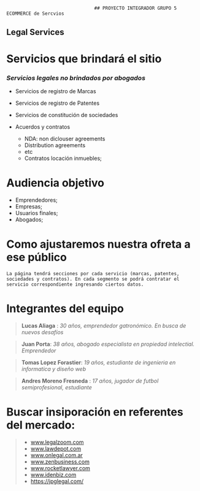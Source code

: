                                    ## PROYECTO INTEGRADOR GRUPO 5 ECOMMERCE de Sercvios

## Legal Services 

# Servicios que brindará el sitio

### _Servicios legales no brindados por abogados_ 

- Servicios de registro de Marcas 

- Servicios de registro de Patentes

- Servicios de constitución de sociedades

- Acuerdos y contratos
    - NDA: non diclouser agreements
    - Distribution agreements
    - etc
    - Contratos locación inmuebles;

# Audiencia objetivo

- Emprendedores; 
- Empresas;
- Usuarios finales; 
- Abogados; 

# Como ajustaremos nuestra ofreta a ese público

````
La página tendrá secciones por cada servicio (marcas, patentes, sociedades y contratos). En cada segmento se podrá contratar el servicio correspondiente ingresando ciertos datos.  

````

# Integrantes del equipo

> **Lucas Aliaga** : _30 años, emprendedor gatronómico. En busca de nuevos desafíos_ 

> **Juan Porta**: _38 años, abogado especialista en propiedad intelectial. Emprendedor_

> **Tomas Lopez Forastier**: _19 años, estudiante de ingenieria en informatica y diseño web_

> **Andres Moreno Fresneda** : _17 años, jugador de futbol semiprofesional, estudiante_

# Buscar insiporación en referentes del mercado: 

>- www.legalzoom.com
> - www.lawdepot.com
> - www.onlegal.com.ar 
> - www.zenbusiness.com
> - www.rocketlawyer.com
> - www.idenbiz.com 
> - https://jpglegal.com/

















